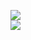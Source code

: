 [![](https://img.shields.io/badge/Made%20With-Github%20Spray-lightgrey.svg?style=for-the-badge&logo=github)](https://github.com/Annihil/github-spray#1455)  
[![](https://i.imgur.com/2DrTn0Z.gif)](https://github.com/Annihil/github-spray)